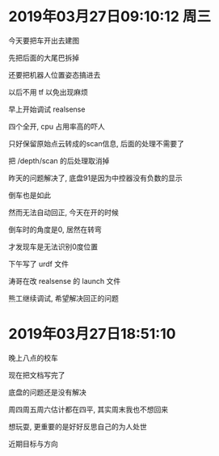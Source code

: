 # 2019年03月27日09:10:12 周三

今天要把车开出去建图

先把后面的大尾巴拆掉

还要把机器人位置姿态搞进去

以后不用 tf 以免出现麻烦



早上开始调试 realsense

四个全开, cpu 占用率高的吓人

只好保留原始点云转成的scan信息, 后面的处理不需要了

把 /depth/scan 的后处理取消掉



昨天的问题解决了, 底盘91是因为中控器没有负数的显示

倒车也是如此

然而无法自动回正, 今天在开的时候

倒车时的角度是0, 居然在转弯

才发现车是无法识别0度位置



下午写了 urdf 文件

涛哥在改 realsense 的 launch 文件

熊工继续调试, 希望解决回正的问题



# 2019年03月27日18:51:10

晚上八点的校车

现在把文档写完了

底盘的问题还是没有解决

周四周五周六估计都在四平, 其实周末我也不想回来

想玩耍, 更重要的是好好反思自己的为人处世

近期目标与方向